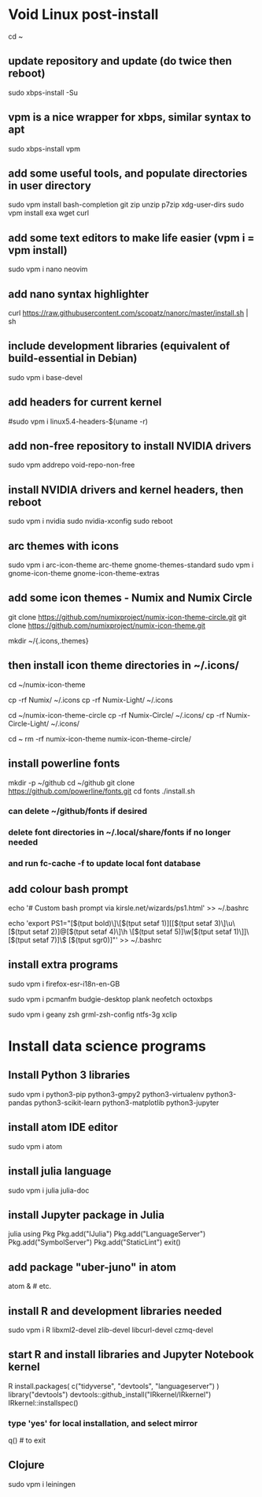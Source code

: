 # Void Linux post-install

cd ~
## update repository and update (do twice then reboot)

sudo xbps-install -Su

## vpm is a nice wrapper for xbps, similar syntax to apt
sudo xbps-install vpm

## add some useful tools, and populate directories in user directory 
sudo vpm install bash-completion git zip unzip p7zip xdg-user-dirs
sudo vpm install exa wget curl

## add some text editors to make life easier (vpm i = vpm install)
sudo vpm i nano neovim

## add nano syntax highlighter
curl https://raw.githubusercontent.com/scopatz/nanorc/master/install.sh | sh

## include development libraries (equivalent of build-essential in Debian)
sudo vpm i base-devel

## add headers for current kernel
#sudo vpm i linux5.4-headers-$(uname -r)

## add non-free repository to install NVIDIA drivers
sudo vpm addrepo void-repo-non-free 

## install NVIDIA drivers and kernel headers, then reboot
sudo vpm i nvidia
sudo nvidia-xconfig
sudo reboot

## arc themes with icons
sudo vpm i arc-icon-theme arc-theme gnome-themes-standard
sudo vpm i gnome-icon-theme gnome-icon-theme-extras

## add some icon themes - Numix and Numix Circle
git clone https://github.com/numixproject/numix-icon-theme-circle.git
git clone https://github.com/numixproject/numix-icon-theme.git

mkdir ~/{.icons,.themes}
## then install icon theme directories in ~/.icons/
cd ~/numix-icon-theme

cp -rf Numix/ ~/.icons
cp -rf Numix-Light/ ~/.icons

cd ~/numix-icon-theme-circle
cp -rf Numix-Circle/ ~/.icons/
cp -rf Numix-Circle-Light/ ~/.icons/

cd ~
rm -rf numix-icon-theme numix-icon-theme-circle/

## install powerline fonts
mkdir -p ~/github
cd ~/github
git clone https://github.com/powerline/fonts.git
cd fonts
./install.sh

### can delete ~/github/fonts if desired
### delete font directories in ~/.local/share/fonts if no longer needed
### and run fc-cache -f to update local font database

## add colour bash prompt

echo '# Custom bash prompt via kirsle.net/wizards/ps1.html' >> ~/.bashrc

echo 'export PS1="\[$(tput bold)\]\[$(tput setaf 1)\][\[$(tput setaf 3)\]\u\[$(tput setaf 2)\]@\[$(tput setaf 4)\]\h \[$(tput setaf 5)\]\w\[$(tput setaf 1)\]]\[$(tput setaf 7)\]\\$ \[$(tput sgr0)\]"' >> ~/.bashrc

## install extra programs

sudo vpm i firefox-esr-i18n-en-GB 

sudo vpm i pcmanfm budgie-desktop plank neofetch octoxbps

sudo vpm i geany zsh grml-zsh-config ntfs-3g xclip

# Install data science programs

## Install Python 3 libraries
sudo vpm i python3-pip python3-gmpy2 python3-virtualenv python3-pandas python3-scikit-learn python3-matplotlib python3-jupyter

## install atom IDE editor
sudo vpm i atom

## install julia language
sudo vpm i julia julia-doc

## install Jupyter package in Julia
julia
using Pkg
Pkg.add("IJulia")
Pkg.add("LanguageServer")
Pkg.add("SymbolServer")
Pkg.add("StaticLint")
exit()

## add package "uber-juno" in atom
atom & # etc.

## install R and development libraries needed
sudo vpm i R libxml2-devel zlib-devel libcurl-devel czmq-devel

## start R and install libraries and Jupyter Notebook kernel
R
install.packages( c("tidyverse", "devtools", "languageserver") )
library("devtools")
devtools::github_install("IRkernel/IRkernel")
IRkernel::installspec()

### type 'yes' for local installation, and select mirror
q() # to exit

## Clojure
sudo vpm i leiningen
